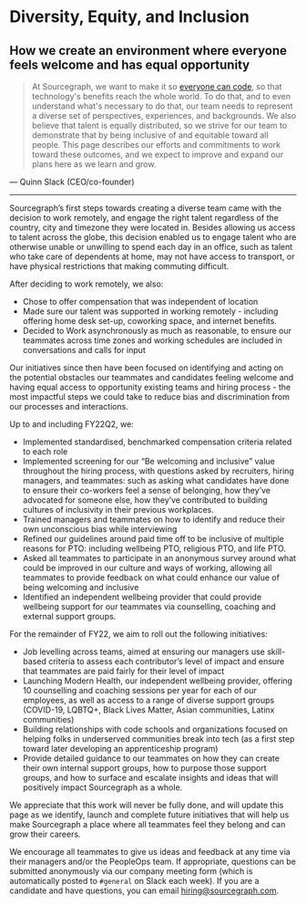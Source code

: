# Diversity, Equity, and Inclusion

## How we create an environment where everyone feels welcome and has equal opportunity

> At Sourcegraph, we want to make it so [everyone can code](../company/strategy.md), so that technology's benefits reach the whole world. To do that, and to even understand what's necessary to do that, our team needs to represent a diverse set of perspectives, experiences, and backgrounds. We also believe that talent is equally distributed, so we strive for our team to demonstrate that by being inclusive of and equitable toward all people. This page describes our efforts and commitments to work toward these outcomes, and we expect to improve and expand our plans here as we learn and grow.

— Quinn Slack (CEO/co-founder)

---

Sourcegraph’s first steps towards creating a diverse team came with the decision to work remotely, and engage the right talent regardless of the country, city and timezone they were located in. Besides allowing us access to talent across the globe, this decision enabled us to engage talent who are otherwise unable or unwilling to spend each day in an office, such as talent who take care of dependents at home, may not have access to transport, or have physical restrictions that making commuting difficult.

After deciding to work remotely, we also:

- Chose to offer compensation that was independent of location
- Made sure our talent was supported in working remotely - including offering home desk set-up, coworking space, and internet benefits.
- Decided to Work asynchronously as much as reasonable, to ensure our teammates across time zones and working schedules are included in conversations and calls for input

Our initiatives since then have been focused on identifying and acting on the potential obstacles our teammates and candidates feeling welcome and having equal access to opportunity existing teams and hiring process - the most impactful steps we could take to reduce bias and discrimination from our processes and interactions.

Up to and including FY22Q2, we:

- Implemented standardised, benchmarked compensation criteria related to each role
- Implemented screening for our “Be welcoming and inclusive” value throughout the hiring process, with questions asked by recruiters, hiring managers, and teammates: such as asking what candidates have done to ensure their co-workers feel a sense of belonging, how they’ve advocated for someone else, how they’ve contributed to building cultures of inclusivity in their previous workplaces.
- Trained managers and teammates on how to identify and reduce their own unconscious bias while interviewing
- Refined our guidelines around paid time off to be inclusive of multiple reasons for PTO: including wellbeing PTO, religious PTO, and life PTO.
- Asked all teammates to participate in an anonymous survey around what could be improved in our culture and ways of working, allowing all teammates to provide feedback on what could enhance our value of being welcoming and inclusive
- Identified an independent wellbeing provider that could provide wellbeing support for our teammates via counselling, coaching and external support groups.

For the remainder of FY22, we aim to roll out the following initiatives:

- Job levelling across teams, aimed at ensuring our managers use skill-based criteria to assess each contributor’s level of impact and ensure that teammates are paid fairly for their level of impact
- Launching Modern Health, our independent wellbeing provider, offering 10 counselling and coaching sessions per year for each of our employees, as well as access to a range of diverse support groups (COVID-19, LQBTQ+, Black Lives Matter, Asian communities, Latinx communities)
- Building relationships with code schools and organizations focused on helping folks in underserved communities break into tech (as a first step toward later developing an apprenticeship program)
- Provide detailed guidance to our teammates on how they can create their own internal support groups, how to purpose those support groups, and how to surface and escalate insights and ideas that will positively impact Sourcegraph as a whole.

We appreciate that this work will never be fully done, and will update this page as we identify, launch and complete future initiatives that will help us make Sourcegraph a place where all teammates feel they belong and can grow their careers.

We encourage all teammates to give us ideas and feedback at any time via their managers and/or the PeopleOps team. If appropriate, questions can be submitted anonymously via our company meeting form (which is automatically posted to `#general` on Slack each week).
If you are a candidate and have questions, you can email [hiring@sourcegraph.com](mailto:hiring@sourcegraph.com).
